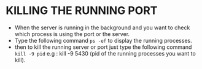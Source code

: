 # KILLING THE RUNNING PORT
- When the server is running in the background and you want to check which process is using the port or the server.
- Type the following command ```ps -ef```  to display the running processes.
- then to kill the running server or port just type the following command ```kill -9 pid``` e.g : kill -9 5430 (pid of the running processes you want to kill).